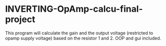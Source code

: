 # INVERTING-OpAmp-calcu-final-project
This program will calculate the gain and the output voltage (restricted to opamp supply voltage) based on the resistor 1 and 2. OOP and gui included. 
